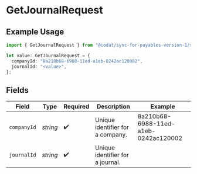 # GetJournalRequest

## Example Usage

```typescript
import { GetJournalRequest } from "@codat/sync-for-payables-version-1/sdk/models/operations";

let value: GetJournalRequest = {
  companyId: "8a210b68-6988-11ed-a1eb-0242ac120002",
  journalId: "<value>",
};
```

## Fields

| Field                                | Type                                 | Required                             | Description                          | Example                              |
| ------------------------------------ | ------------------------------------ | ------------------------------------ | ------------------------------------ | ------------------------------------ |
| `companyId`                          | *string*                             | :heavy_check_mark:                   | Unique identifier for a company.     | 8a210b68-6988-11ed-a1eb-0242ac120002 |
| `journalId`                          | *string*                             | :heavy_check_mark:                   | Unique identifier for a journal.     |                                      |